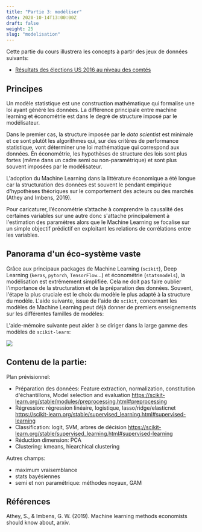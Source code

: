 ```yaml
---
title: "Partie 3: modéliser"
date: 2020-10-14T13:00:00Z
draft: false
weight: 25
slug: "modelisation"
---
```


Cette partie du cours illustrera les concepts à partir des jeux de données suivants: 

* [Résultats des élections US 2016 au niveau des comtés](https://public.opendatasoft.com/explore/dataset/usa-2016-presidential-election-by-county/download/?format=geojson&timezone=Europe/Berlin&lang=fr)

## Principes

Un modèle statistique est une construction mathématique qui formalise une loi
ayant généré les données. La différence principale entre machine learning et économétrie
est dans le degré de structure imposé par le modélisateur. 

Dans le premier cas,
la structure imposée par le *data scientist* est minimale et ce sont plutôt
les algorithmes qui, sur des critères de performance statistique, vont
déterminer une loi mathématique qui correspond aux données. En économétrie,
les hypothèses de structure des lois sont plus fortes (même dans un cadre semi ou non-paramétrique) et sont plus souvent imposées
par le modélisateur.

L'adoption du Machine Learning dans la littérature économique a été longue car la structuration des données est souvent le pendant empirique d'hypothèses théoriques sur le comportement des acteurs ou des marchés (Athey and Imbens, 2019). 

Pour caricaturer, l’économétrie s’attache à comprendre la causalité des certaines variables sur une autre donc s'attache principalement à l'estimation des paramètres alors que le Machine Learning se focalise sur un simple objectif prédictif en exploitant les relations de corrélations entre les variables.

## Panorama d'un éco-système vaste

Grâce aux principaux packages de Machine Learning (`scikit`), Deep Learning (`keras`, `pytorch`, `TensorFlow`...) et économétrie  (`statsmodels`), la modélisation est extrêmement simplifiée. Cela ne doit pas faire oublier l'importance de la structuration et de la préparation des données. Souvent, l'étape la plus cruciale est le choix du modèle le plus adapté à la structure du modèle. L'aide suivante, issue de l'aide de `scikit`, concernant les modèles de Machine Learning peut déjà donner de premiers enseignements sur les différentes familles de modèles:

L'aide-mémoire suivante peut aider à se diriger dans la large gamme des modèles de `scikit-learn`: 

![](https://scikit-learn.org/stable/_static/ml_map.png)


## Contenu de la partie:

Plan prévisionnel:

* Préparation des données: Feature extraction, normalization, constitution d'échantillons,
Model selection and evaluation
https://scikit-learn.org/stable/modules/preprocessing.html#preprocessing
* Régression: régression linéaire, logistique, lasso/ridge/elasticnet
https://scikit-learn.org/stable/supervised_learning.html#supervised-learning
* Classification: logit, SVM, arbres de décision
https://scikit-learn.org/stable/supervised_learning.html#supervised-learning
* Réduction dimension: PCA
* Clustering: kmeans, hiearchical clustering

Autres champs:
* maximum vraisemblance
* stats bayésiennes
* semi et non paramétrique: méthodes noyaux, GAM


## Références

Athey, S., & Imbens, G. W. (2019). Machine learning methods economists should know about, arxiv.